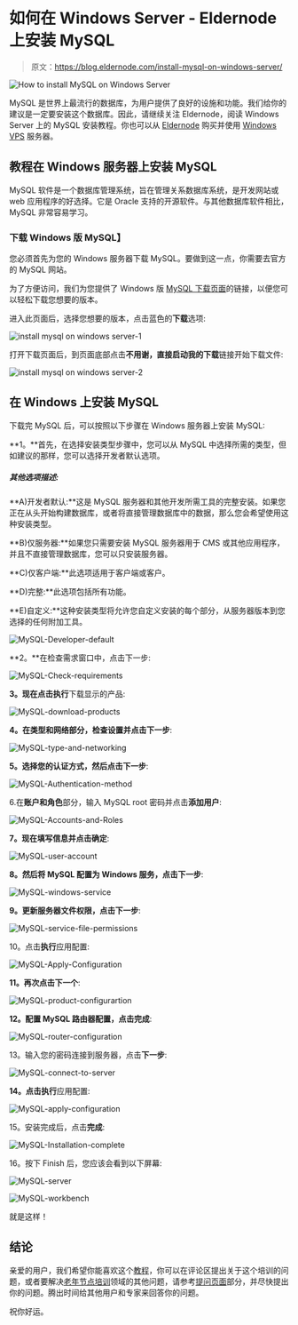 # 如何在 Windows Server - Eldernode 上安装 MySQL

> 原文：<https://blog.eldernode.com/install-mysql-on-windows-server/>

![How to install MySQL on Windows Server](img/3b578b291e10eecedfe79c020e10beee.png)

MySQL 是世界上最流行的数据库，为用户提供了良好的设施和功能。我们给你的建议是一定要安装这个数据库。因此，请继续关注 Eldernode，阅读 Windows Server 上的 MySQL 安装教程。你也可以从 [Eldernode](https://eldernode.com/) 购买并使用 [Windows VPS](https://eldernode.com/windows-vps/) 服务器。

## **教程在 Windows 服务器上安装 MySQL**

MySQL 软件是一个数据库管理系统，旨在管理关系数据库系统，是开发网站或 web 应用程序的好选择。它是 Oracle 支持的开源软件。与其他数据库软件相比，MySQL 非常容易学习。

### 下载 Windows 版 MySQL】

您必须首先为您的 Windows 服务器下载 MySQL。要做到这一点，你需要去官方的 MySQL 网站。

为了方便访问，我们为您提供了 Windows 版 [MySQL 下载页面](https://dev.mysql.com/downloads/windows/installer/8.0.html)的链接，以便您可以轻松下载您想要的版本。

进入此页面后，选择您想要的版本，点击蓝色的**下载**选项:

![install mysql on windows server-1](img/a1e79eacb60ce954412cc3f568ebd1df.png)

打开下载页面后，到页面底部点击**不用谢，直接启动我的下载**链接开始下载文件:

![install mysql on windows server-2](img/3a897ce29067513466d0afae3c57e569.png)

## 在 Windows 上安装 MySQL

下载完 MySQL 后，可以按照以下步骤在 Windows 服务器上安装 MySQL:

**1。**首先，在选择安装类型步骤中，您可以从 MySQL 中选择所需的类型，但如建议的那样，您可以选择开发者默认选项。

##### **其他选项描述:**

**A)开发者默认:**这是 MySQL 服务器和其他开发所需工具的完整安装。如果您正在从头开始构建数据库，或者将直接管理数据库中的数据，那么您会希望使用这种安装类型。

**B)仅服务器:**如果您只需要安装 MySQL 服务器用于 CMS 或其他应用程序，并且不直接管理数据库，您可以只安装服务器。

**C)仅客户端:**此选项适用于客户端或客户。

**D)完整:**此选项包括所有功能。

**E)自定义:**这种安装类型将允许您自定义安装的每个部分，从服务器版本到您选择的任何附加工具。

![MySQL-Developer-default](img/67a5a54f15f84d687c972ddde036c8c4.png)

**2。**在检查需求窗口中，点击下一步:

![MySQL-Check-requirements](img/687beefacdeb028f203f456ef51b1617.png)

**3。**现在点击**执行**下载显示的产品:

![MySQL-download-products](img/4f69a85a885edd54c6b446fee0e26053.png)

**4。**在类型和网络部分，检查设置并点击**下一步**:

![MySQL-type-and-networking](img/eafc845b2bebf946849c381acd82e8a2.png)

**5。**选择您的认证方式，然后点击**下一步**:

![MySQL-Authentication-method](img/cfb767596d4e8321974fd284e17fd4af.png)

6.在**账户和角色**部分，输入 MySQL root 密码并点击**添加用户**:

![MySQL-Accounts-and-Roles](img/bf1edf93151071b3d970a64d4ff1ea39.png)

**7。**现在填写信息并点击**确定**:

![MySQL-user-account](img/ace8a4687a6ab6721e6cb9906dea9dc7.png)

**8。**然后将 MySQL 配置为 Windows 服务，点击**下一步**:

![MySQL-windows-service](img/d3e9f2c9c0b920cb37e66690d7390673.png)

**9。**更新服务器文件权限，点击**下一步**:

![MySQL-service-file-permissions](img/82cc97dc0d112fdd77acae22a4ba092b.png)

10。点击**执行**应用配置:

![MySQL-Apply-Configuration](img/d996c912a8bb7339c2d5fb7c8d2c61eb.png)

**11。**再次点击**下一个**:

![MySQL-product-configurartion](img/4ab3c8e65c8bfd31229aff22f13e4915.png)

**12。**配置 MySQL 路由器配置，点击**完成**:

![MySQL-router-configuration](img/3f3a59f495a3a27ecb3a399c2fb4475f.png)

13。输入您的密码连接到服务器，点击**下一步**:

![MySQL-connect-to-server](img/40af00ed3f545d81f5db1b8724785129.png)

**14。**点击**执行**应用配置:

![MySQL-apply-configuration](img/c5c59db31e6397fe61600b0ebecdc9df.png)

15。安装完成后，点击**完成**:

![MySQL-Installation-complete](img/d1d44c92d23a41513d4df6c49d0a2b7e.png)

16。按下 Finish 后，您应该会看到以下屏幕:

![MySQL-server](img/dfc87df12e839d2f62554090881994ff.png)

![MySQL-workbench](img/dab03e657985386f750bfcba90ff32e1.png)

就是这样！

## 结论

亲爱的用户，我们希望你能喜欢这个[教程](https://eldernode.com/category/tutorial/)，你可以在评论区提出关于这个培训的问题，或者要解决[老年节点培训](https://blog.eldernode.com/)领域的其他问题，请参考[提问页面](https://community.eldernode.com/)部分，并尽快提出你的问题。腾出时间给其他用户和专家来回答你的问题。

祝你好运。